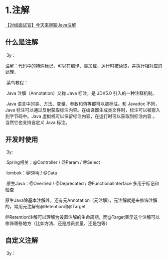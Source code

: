 # 1.注解

[【对线面试官】今天来聊聊Java注解](https://mp.weixin.qq.com/s/BPKvLbdCyuWijkD-si75Dw)

## 什么是注解

​	3y：

​		注解：代码中的特殊标记，可以在编译、类加载、运行时被读取，并执行相对应的处理。

​	菜鸟教程：

​		Java 注解（Annotation）又称 Java 标注，是 JDK5.0 引入的一种注释机制。

​		Java 语言中的类、方法、变量、参数和包等都可以被标注。和 Javadoc 不同，Java 标注可以通过反射获取标注内容。在编译器生成类文件时，标注可以被嵌入到字节码中。Java 虚拟机可以保留标注内容，在运行时可以获取到标注内容 。 当然它也支持自定义 Java 标注。

## 开发时使用

​	3y:

​		Spring相关：@Controller / @Param / @Select

​		lombok：@Slf4j / @Data

​		原生Java：@Overried / @Deprecated / @FunctionalInterface 多用于标记和检查

​		原生Java除基本注解外，还有元Annotation（元注解），元注解就是来修饰注解的，常用元注解有@Retention和@Target

​		@Retention注解可以理解为设置注解的生命周期，而@Target表示这个注解可以修饰哪些地方（比如方法、还是成员变量、还是包等）

## 自定义注解

​	3y：

​		